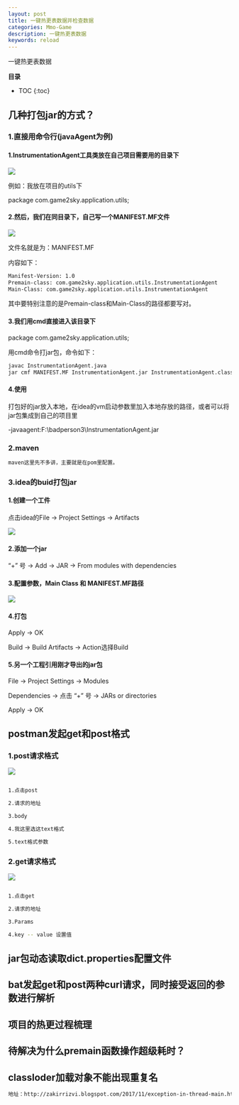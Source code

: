 ```yaml
---
layout: post
title: 一键热更表数据并检查数据
categories: Mmo-Game
description: 一键热更表数据
keywords: reload
---
```


一键热更表数据

**目录**

* TOC
{:toc}

## 几种打包jar的方式？

### 1.直接用命令行(javaAgent为例)

#### 1.InstrumentationAgent工具类放在自己项目需要用的目录下

![](/images/posts/mmo_game/26.png)

例如：我放在项目的utils下

package com.game2sky.application.utils;

#### 2.然后，我们在同目录下，自己写一个MANIFEST.MF文件

![](/images/posts/mmo_game/27.png)

文件名就是为：MANIFEST.MF

内容如下：
```sh
Manifest-Version: 1.0
Premain-class: com.game2sky.application.utils.InstrumentationAgent
Main-Class: com.game2sky.application.utils.InstrumentationAgent
```

其中要特别注意的是Premain-class和Main-Class的路径都要写对。

#### 3.我们用cmd直接进入该目录下

package com.game2sky.application.utils;

用cmd命令打jar包，命令如下：

```sh
javac InstrumentationAgent.java
jar cmf MANIFEST.MF InstrumentationAgent.jar InstrumentationAgent.class
```
#### 4.使用

打包好的jar放入本地，在idea的vm启动参数里加入本地存放的路径，或者可以将jar包集成到自己的项目里

 -javaagent:F:\badperson3\InstrumentationAgent.jar

### 2.maven

```sh
maven这里先不多讲，主要就是在pom里配置。
```

### 3.idea的buid打包jar

#### 1.创建一个工件
 
点击idea的File -> Project Settings -> Artifacts

![](/images/posts/mmo_game/28.jpg)

#### 2.添加一个jar

“+” 号 -> Add -> JAR -> From modules with dependencies

#### 3.配置参数，Main Class 和 MANIFEST.MF路径

![](/images/posts/mmo_game/29.jpg)

#### 4.打包

Apply -> OK

Build -> Build Artifacts -> Action选择Build

#### 5.另一个工程引用刚才导出的jar包

File -> Project Settings -> Modules

Dependencies -> 点击 “+” 号 -> JARs or directories

Apply -> OK


## postman发起get和post格式

### 1.post请求格式

![](/images/posts/mmo_game/30.jpg)

```sh

1.点击post

2.请求的地址

3.body

4.我这里选这text格式

5.text格式参数

```

### 2.get请求格式

![](/images/posts/mmo_game/31.jpg)

```sh

1.点击get

2.请求的地址

3.Params

4.key -- value 设置值

```

## jar包动态读取dict.properties配置文件

## bat发起get和post两种curl请求，同时接受返回的参数进行解析

## 项目的热更过程梳理

## 待解决为什么premain函数操作超级耗时？

## classloder加载对象不能出现重复名 

```sh
地址：http://zakirrizvi.blogspot.com/2017/11/exception-in-thread-main.html
```                        





